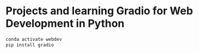 # Projects and learning Gradio for Web Development in Python

``` bash
conda activate webdev
pip install gradio
```